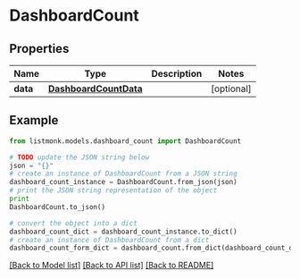 # DashboardCount


## Properties
Name | Type | Description | Notes
------------ | ------------- | ------------- | -------------
**data** | [**DashboardCountData**](DashboardCountData.md) |  | [optional] 

## Example

```python
from listmonk.models.dashboard_count import DashboardCount

# TODO update the JSON string below
json = "{}"
# create an instance of DashboardCount from a JSON string
dashboard_count_instance = DashboardCount.from_json(json)
# print the JSON string representation of the object
print
DashboardCount.to_json()

# convert the object into a dict
dashboard_count_dict = dashboard_count_instance.to_dict()
# create an instance of DashboardCount from a dict
dashboard_count_form_dict = dashboard_count.from_dict(dashboard_count_dict)
```
[[Back to Model list]](../README.md#documentation-for-models) [[Back to API list]](../README.md#documentation-for-api-endpoints) [[Back to README]](../README.md)


